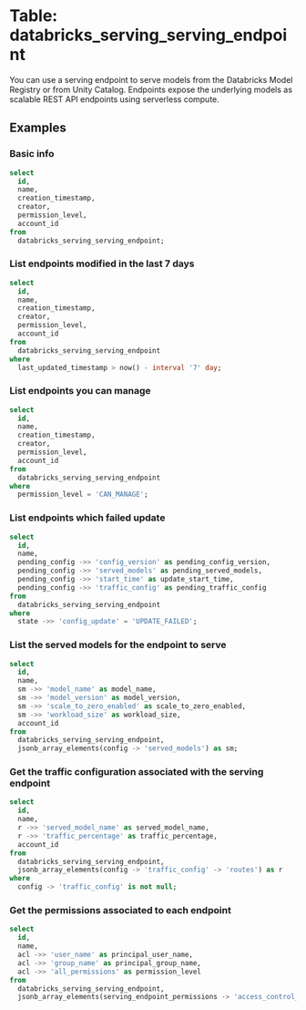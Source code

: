 # Table: databricks_serving_serving_endpoint

You can use a serving endpoint to serve models from the Databricks Model Registry or from Unity Catalog. Endpoints expose the underlying models as scalable REST API endpoints using serverless compute.

## Examples

### Basic info

```sql
select
  id,
  name,
  creation_timestamp,
  creator,
  permission_level,
  account_id
from
  databricks_serving_serving_endpoint;
```

### List endpoints modified in the last 7 days

```sql
select
  id,
  name,
  creation_timestamp,
  creator,
  permission_level,
  account_id
from
  databricks_serving_serving_endpoint
where
  last_updated_timestamp > now() - interval '7' day;
```

### List endpoints you can manage
  
```sql
select
  id,
  name,
  creation_timestamp,
  creator,
  permission_level,
  account_id
from
  databricks_serving_serving_endpoint
where
  permission_level = 'CAN_MANAGE';
```

### List endpoints which failed update

```sql
select
  id,
  name,
  pending_config ->> 'config_version' as pending_config_version,
  pending_config ->> 'served_models' as pending_served_models,
  pending_config ->> 'start_time' as update_start_time,
  pending_config ->> 'traffic_config' as pending_traffic_config
from
  databricks_serving_serving_endpoint
where
  state ->> 'config_update' = 'UPDATE_FAILED';
```

### List the served models for the endpoint to serve

```sql
select
  id,
  name,
  sm ->> 'model_name' as model_name,
  sm ->> 'model_version' as model_version,
  sm ->> 'scale_to_zero_enabled' as scale_to_zero_enabled,
  sm ->> 'workload_size' as workload_size,
  account_id
from
  databricks_serving_serving_endpoint,
  jsonb_array_elements(config -> 'served_models') as sm;
```

### Get the traffic configuration associated with the serving endpoint

```sql
select
  id,
  name,
  r ->> 'served_model_name' as served_model_name,
  r ->> 'traffic_percentage' as traffic_percentage,
  account_id
from
  databricks_serving_serving_endpoint,
  jsonb_array_elements(config -> 'traffic_config' -> 'routes') as r
where
  config -> 'traffic_config' is not null;
```

### Get the permissions associated to each endpoint

```sql
select
  id,
  name,
  acl ->> 'user_name' as principal_user_name,
  acl ->> 'group_name' as principal_group_name,
  acl ->> 'all_permissions' as permission_level
from
  databricks_serving_serving_endpoint,
  jsonb_array_elements(serving_endpoint_permissions -> 'access_control_list') as acl;
```